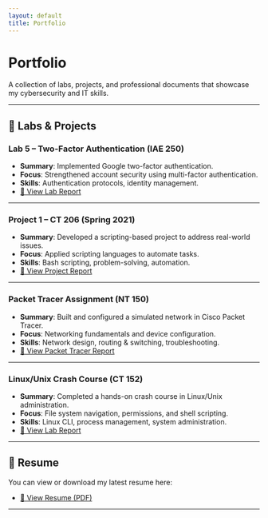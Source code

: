 ```yaml
---
layout: default
title: Portfolio
---
```


# Portfolio

A collection of labs, projects, and professional documents that showcase my cybersecurity and IT skills.  

---

## 🔐 Labs & Projects

### Lab 5 – Two-Factor Authentication (IAE 250)
- **Summary**: Implemented Google two-factor authentication.  
- **Focus**: Strengthened account security using multi-factor authentication.  
- **Skills**: Authentication protocols, identity management.  
- [📄 View Lab Report](assets/docs/Lab5.pdf)

---

### Project 1 – CT 206 (Spring 2021)
- **Summary**: Developed a scripting-based project to address real-world issues.  
- **Focus**: Applied scripting languages to automate tasks.  
- **Skills**: Bash scripting, problem-solving, automation.  
- [📄 View Project Report](assets/docs/Project1_CT206.pdf)

---

### Packet Tracer Assignment (NT 150)
- **Summary**: Built and configured a simulated network in Cisco Packet Tracer.  
- **Focus**: Networking fundamentals and device configuration.  
- **Skills**: Network design, routing & switching, troubleshooting.  
- [📄 View Packet Tracer Report](assets/docs/NT150_PacketTracer.pdf)

---

### Linux/Unix Crash Course (CT 152)
- **Summary**: Completed a hands-on crash course in Linux/Unix administration.  
- **Focus**: File system navigation, permissions, and shell scripting.  
- **Skills**: Linux CLI, process management, system administration.  
- [📄 View Lab Report](assets/docs/CT152_LinuxUnix.pdf)

---

## 📑 Resume

You can view or download my latest resume here:

- [📄 View Resume (PDF)](assets/docs/Faith_Olajide_Resume.pdf)

---
